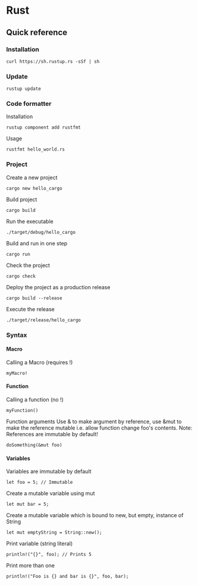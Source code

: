 # Rust

## Quick reference

### Installation
```
curl https://sh.rustup.rs -sSf | sh
```
### Update
```
rustup update
```
### Code formatter
Installation
```
rustup component add rustfmt
```
Usage
```
rustfmt hello_world.rs
```
### Project
Create a new project
```
cargo new hello_cargo
```
Build project
```
cargo build
```
Run the executable
```
./target/debug/hello_cargo
```
Build and run in one step
```
cargo run
```
Check the project
```
cargo check
```
Deploy the project as a production release
```
cargo build --release
```
Execute the release
```
./target/release/hello_cargo
```
### Syntax

#### Macro

Calling a Macro (requires !)
```
myMacro!
```

#### Function

Calling a function (no !)
```
myFunction()
```
Function arguments
Use & to make argument by reference, use &mut to make the reference mutable i.e. allow function change foo's contents.
Note: References are immutable by default!
```
doSomething(&mut foo)
```
#### Variables

Variables are immutable by default
```
let foo = 5; // Immutable
```
Create a mutable variable using mut
```
let mut bar = 5;
```
Create a mutable variable which is bound to new, but empty, instance of String
```
let mut emptyString = String::new();
```
Print variable (string literal)
```
println!("{}", foo); // Prints 5
```
Print more than one
```
println!("Foo is {} and bar is {}", foo, bar);
```
